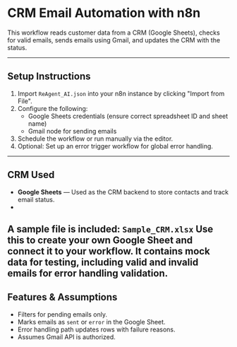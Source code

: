 # CRM Email Automation with n8n

This workflow reads customer data from a CRM (Google Sheets), checks for valid emails, sends emails using Gmail, and updates the CRM with the status.

---

## Setup Instructions

1. Import `ReAgent_AI.json` into your n8n instance by clicking "Import from File".
2. Configure the following:
   - Google Sheets credentials (ensure correct spreadsheet ID and sheet name)
   - Gmail node for sending emails
3. Schedule the workflow or run manually via the editor.
4. Optional: Set up an error trigger workflow for global error handling.

---

## CRM Used

- **Google Sheets** — Used as the CRM backend to store contacts and track email status.
- 
A sample file is included: `Sample_CRM.xlsx`
Use this to create your own Google Sheet and connect it to your workflow.
It contains mock data for testing, including valid and invalid emails for error handling validation.
---

## Features & Assumptions

- Filters for pending emails only.
- Marks emails as `sent` or `error` in the Google Sheet.
- Error handling path updates rows with failure reasons.
- Assumes Gmail API is authorized.

